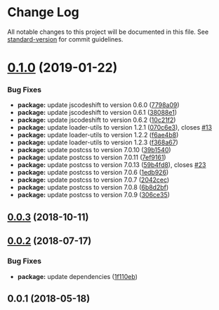 # Change Log

All notable changes to this project will be documented in this file. See [standard-version](https://github.com/conventional-changelog/standard-version) for commit guidelines.

<a name="0.1.0"></a>
# [0.1.0](https://github.com/PolymerX/lit-loader/compare/v0.0.3...v0.1.0) (2019-01-22)


### Bug Fixes

* **package:** update jscodeshift to version 0.6.0 ([7798a09](https://github.com/PolymerX/lit-loader/commit/7798a09))
* **package:** update jscodeshift to version 0.6.1 ([38088e1](https://github.com/PolymerX/lit-loader/commit/38088e1))
* **package:** update jscodeshift to version 0.6.2 ([10c21f2](https://github.com/PolymerX/lit-loader/commit/10c21f2))
* **package:** update loader-utils to version 1.2.1 ([070c6e3](https://github.com/PolymerX/lit-loader/commit/070c6e3)), closes [#13](https://github.com/PolymerX/lit-loader/issues/13)
* **package:** update loader-utils to version 1.2.2 ([f6ae4b8](https://github.com/PolymerX/lit-loader/commit/f6ae4b8))
* **package:** update loader-utils to version 1.2.3 ([f368a67](https://github.com/PolymerX/lit-loader/commit/f368a67))
* **package:** update postcss to version 7.0.10 ([39b1540](https://github.com/PolymerX/lit-loader/commit/39b1540))
* **package:** update postcss to version 7.0.11 ([7ef9161](https://github.com/PolymerX/lit-loader/commit/7ef9161))
* **package:** update postcss to version 7.0.13 ([59b4fd8](https://github.com/PolymerX/lit-loader/commit/59b4fd8)), closes [#23](https://github.com/PolymerX/lit-loader/issues/23)
* **package:** update postcss to version 7.0.6 ([1edb926](https://github.com/PolymerX/lit-loader/commit/1edb926))
* **package:** update postcss to version 7.0.7 ([2042cec](https://github.com/PolymerX/lit-loader/commit/2042cec))
* **package:** update postcss to version 7.0.8 ([6b8d2bf](https://github.com/PolymerX/lit-loader/commit/6b8d2bf))
* **package:** update postcss to version 7.0.9 ([306ce35](https://github.com/PolymerX/lit-loader/commit/306ce35))



<a name="0.0.3"></a>
## [0.0.3](https://github.com/PolymerX/lit-loader/compare/v0.0.2...v0.0.3) (2018-10-11)



<a name="0.0.2"></a>
## [0.0.2](https://github.com/PolymerX/lit-loader/compare/v0.0.1...v0.0.2) (2018-07-17)


### Bug Fixes

* **package:** update dependencies ([1f110eb](https://github.com/PolymerX/lit-loader/commit/1f110eb))



<a name="0.0.1"></a>
## 0.0.1 (2018-05-18)
